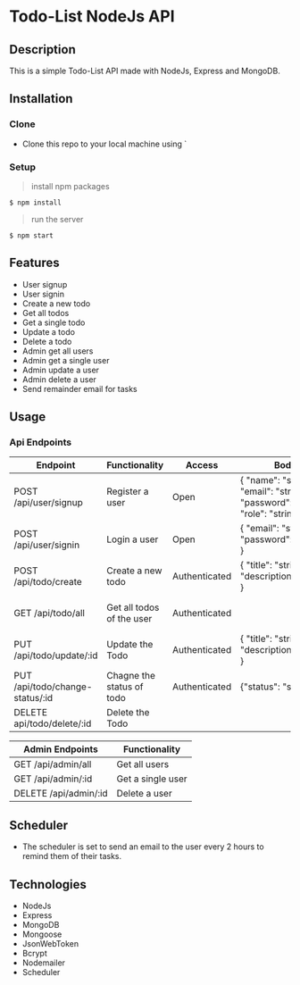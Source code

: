 # Todo-List NodeJs API
## Description
This is a simple Todo-List API made with NodeJs, Express and MongoDB.
## Installation
### Clone
- Clone this repo to your local machine using `
### Setup
> install npm packages
```shell
$ npm install
```
> run the server
```shell
$ npm start
```
## Features
- User signup
- User signin
- Create a new todo
- Get all todos
- Get a single todo
- Update a todo
- Delete a todo
- Admin get all users
- Admin get a single user
- Admin update a user
- Admin delete a user
- Send remainder email for tasks
## Usage
### Api Endpoints
| Endpoint | Functionality | Access | Body | Headers | Response |
| --- | --- | --- | --- | --- | --- |
| POST /api/user/signup | Register a user | Open | { "name": "string", "email": "string", "password": "string", "role": "string" } | | { "Authorization": "string" } | { "token": "string"} |
| POST /api/user/signin | Login a user | Open | { "email": "string", "password": "string" } | | { "token": "string" } |
| POST /api/todo/create | Create a new todo | Authenticated | { "title": "string", "description":"string" } | { "Authorization": "string" } | { "todo": "todo" } |
| GET /api/todo/all | Get all todos of the user | Authenticated | | { "Authorization": "string" } | [{ "todos": "todos" }] |
| PUT /api/todo/update/:id | Update the Todo | Authenticated | { "title": "string", "description":"string" } | { "Authorization": "string" } | { "todo": "todo" } |
| PUT /api/todo/change-status/:id | Chagne the status of todo | Authenticated | {"status": "string"} | { "Authorization": "string" } | { "todo": "todo" } |
| DELETE api/todo/delete/:id | Delete the Todo | 

| Admin Endpoints | Functionality |
| --- | --- |
| GET /api/admin/all | Get all users |
| GET /api/admin/:id | Get a single user |
| DELETE /api/admin/:id | Delete a user |

## Scheduler
- The scheduler is set to send an email to the user every 2 hours to remind them of their tasks.

## Technologies
- NodeJs
- Express
- MongoDB
- Mongoose
- JsonWebToken
- Bcrypt
- Nodemailer
- Scheduler